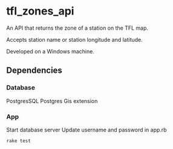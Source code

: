 # tfl_zones_api

An API that returns the zone of a station on the TFL map. 

Accepts station name or station longitude and latitude.

Developed on a Windows machine.

## Dependencies
### Database

PostgresSQL
Postgres Gis extension

### App


Start database server
Update username and password in app.rb

`rake test`